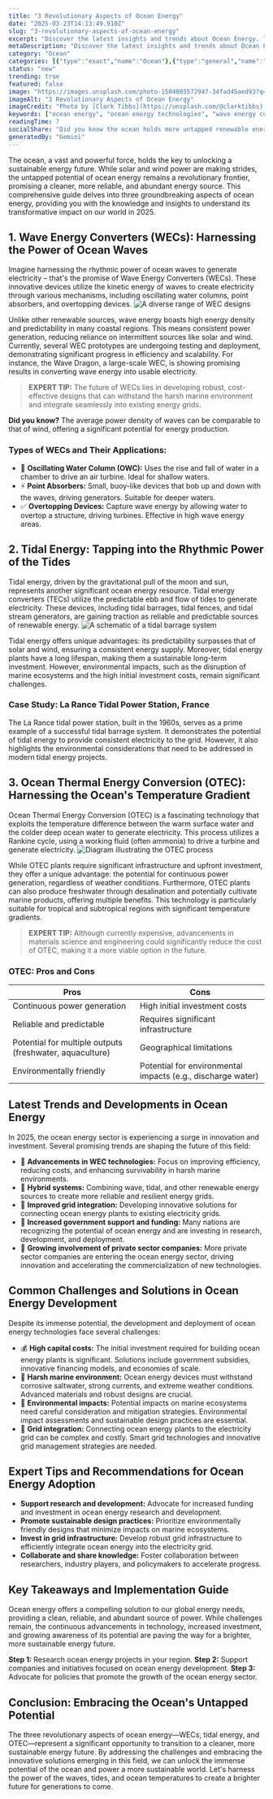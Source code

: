 ```yaml
---
title: "3 Revolutionary Aspects of Ocean Energy"
date: "2025-03-23T14:13:49.910Z"
slug: "3-revolutionary-aspects-of-ocean-energy"
excerpt: "Discover the latest insights and trends about Ocean Energy. This comprehensive guide covers everything you need to know about Ocean Energy in 2025."
metaDescription: "Discover the latest insights and trends about Ocean Energy. This comprehensive guide covers everything you need to know about Ocean Energy in 2025."
category: "Ocean"
categories: [{"type":"exact","name":"Ocean"},{"type":"general","name":"Engineering"},{"type":"medium","name":"Renewable Energy"},{"type":"specific","name":"Wave Energy Converters"},{"type":"niche","name":"Oscillating Water Column"}]
status: "new"
trending: true
featured: false
image: "https://images.unsplash.com/photo-1504805572947-34fad45aed93?q=85&w=1200&fit=max&fm=webp&auto=compress"
imageAlt: "3 Revolutionary Aspects of Ocean Energy"
imageCredit: "Photo by [Clark Tibbs](https://unsplash.com/@clarktibbs) on Unsplash"
keywords: ["ocean energy", "ocean energy technologies", "wave energy converters", "tidal energy", "ocean thermal energy conversion", "marine energy resources", "renewable ocean energy", "ocean energy companies", "cost of ocean energy", "best ocean energy projects"]
readingTime: 7
socialShare: "Did you know the ocean holds more untapped renewable energy than all other sources combined?  Let's dive into the revolutionary world of ocean energy and unlock its transformative power!"
generatedBy: "Gemini"
---
```




The ocean, a vast and powerful force, holds the key to unlocking a sustainable energy future.  While solar and wind power are making strides, the untapped potential of ocean energy remains a revolutionary frontier, promising a cleaner, more reliable, and abundant energy source.  This comprehensive guide delves into three groundbreaking aspects of ocean energy, providing you with the knowledge and insights to understand its transformative impact on our world in 2025.

## 1. Wave Energy Converters (WECs): Harnessing the Power of Ocean Waves

Imagine harnessing the rhythmic power of ocean waves to generate electricity – that's the promise of Wave Energy Converters (WECs).  These innovative devices utilize the kinetic energy of waves to create electricity through various mechanisms, including oscillating water columns, point absorbers, and overtopping devices.  ![A diverse range of WEC designs](https://images.unsplash.com/photo-1451187580459-43490279c0fa?q=85&w=1200&fit=max&fm=webp&auto=compress)

Unlike other renewable sources, wave energy boasts high energy density and predictability in many coastal regions.  This means consistent power generation, reducing reliance on intermittent sources like solar and wind.  Currently, several WEC prototypes are undergoing testing and deployment, demonstrating significant progress in efficiency and scalability.  For instance, the Wave Dragon, a large-scale WEC, is showing promising results in converting wave energy into usable electricity.

> **EXPERT TIP:**  The future of WECs lies in developing robust, cost-effective designs that can withstand the harsh marine environment and integrate seamlessly into existing energy grids.

**Did you know?** The average power density of waves can be comparable to that of wind, offering a significant potential for energy production.

### Types of WECs and Their Applications:

* 🔑 **Oscillating Water Column (OWC):** Uses the rise and fall of water in a chamber to drive an air turbine.  Ideal for shallow waters.
* ⚡ **Point Absorbers:** Small, buoy-like devices that bob up and down with the waves, driving generators. Suitable for deeper waters.
* ✅ **Overtopping Devices:**  Capture wave energy by allowing water to overtop a structure, driving turbines.  Effective in high wave energy areas.

## 2. Tidal Energy: Tapping into the Rhythmic Power of the Tides

Tidal energy, driven by the gravitational pull of the moon and sun, represents another significant ocean energy resource.  Tidal energy converters (TECs) utilize the predictable ebb and flow of tides to generate electricity.  These devices, including tidal barrages, tidal fences, and tidal stream generators, are gaining traction as reliable and predictable sources of renewable energy. ![A schematic of a tidal barrage system](https://images.unsplash.com/photo-1484417894907-623942c8ee29?q=85&w=1200&fit=max&fm=webp&auto=compress)

Tidal energy offers unique advantages: its predictability surpasses that of solar and wind, ensuring a consistent energy supply.  Moreover, tidal energy plants have a long lifespan, making them a sustainable long-term investment.  However, environmental impacts, such as the disruption of marine ecosystems and the high initial investment costs, remain significant challenges.

### Case Study: La Rance Tidal Power Station, France

The La Rance tidal power station, built in the 1960s, serves as a prime example of a successful tidal barrage system.  It demonstrates the potential of tidal energy to provide consistent electricity to the grid.  However, it also highlights the environmental considerations that need to be addressed in modern tidal energy projects.

## 3. Ocean Thermal Energy Conversion (OTEC): Harnessing the Ocean's Temperature Gradient

Ocean Thermal Energy Conversion (OTEC) is a fascinating technology that exploits the temperature difference between the warm surface water and the colder deep ocean water to generate electricity.  This process utilizes a Rankine cycle, using a working fluid (often ammonia) to drive a turbine and generate electricity.  ![Diagram illustrating the OTEC process](https://images.unsplash.com/photo-1517976487492-5750f3195933?q=85&w=1200&fit=max&fm=webp&auto=compress)

While OTEC plants require significant infrastructure and upfront investment, they offer a unique advantage: the potential for continuous power generation, regardless of weather conditions.  Furthermore, OTEC plants can also produce freshwater through desalination and potentially cultivate marine products, offering multiple benefits.  This technology is particularly suitable for tropical and subtropical regions with significant temperature gradients.

> **EXPERT TIP:** Although currently expensive, advancements in materials science and engineering could significantly reduce the cost of OTEC, making it a more viable option in the future.

### OTEC: Pros and Cons

| Pros                                     | Cons                                      |
|------------------------------------------|-------------------------------------------|
| Continuous power generation              | High initial investment costs             |
| Reliable and predictable                 | Requires significant infrastructure        |
| Potential for multiple outputs (freshwater, aquaculture) | Geographical limitations                   |
| Environmentally friendly                 | Potential for environmental impacts (e.g., discharge water) |

## Latest Trends and Developments in Ocean Energy

In 2025, the ocean energy sector is experiencing a surge in innovation and investment.  Several promising trends are shaping the future of this field:

* 🌊 **Advancements in WEC technologies:**  Focus on improving efficiency, reducing costs, and enhancing survivability in harsh marine environments.
* 🌊 **Hybrid systems:** Combining wave, tidal, and other renewable energy sources to create more reliable and resilient energy grids.
* 🌊 **Improved grid integration:**  Developing innovative solutions for connecting ocean energy plants to existing electricity grids.
* 🌊 **Increased government support and funding:**  Many nations are recognizing the potential of ocean energy and are investing in research, development, and deployment.
* 🌊 **Growing involvement of private sector companies:**  More private sector companies are entering the ocean energy sector, driving innovation and accelerating the commercialization of new technologies. 

## Common Challenges and Solutions in Ocean Energy Development

Despite its immense potential, the development and deployment of ocean energy technologies face several challenges:

* 💰 **High capital costs:**  The initial investment required for building ocean energy plants is significant.  Solutions include government subsidies, innovative financing models, and economies of scale.
* 🌊 **Harsh marine environment:**  Ocean energy devices must withstand corrosive saltwater, strong currents, and extreme weather conditions.  Advanced materials and robust designs are crucial.
* 🌊 **Environmental impacts:**  Potential impacts on marine ecosystems need careful consideration and mitigation strategies.  Environmental impact assessments and sustainable design practices are essential.
* 🌊 **Grid integration:**  Connecting ocean energy plants to the electricity grid can be complex and costly.  Smart grid technologies and innovative grid management strategies are needed.

## Expert Tips and Recommendations for Ocean Energy Adoption

* **Support research and development:**  Advocate for increased funding and investment in ocean energy research and development.
* **Promote sustainable design practices:**  Prioritize environmentally friendly designs that minimize impacts on marine ecosystems.
* **Invest in grid infrastructure:**  Develop robust grid infrastructure to efficiently integrate ocean energy into the electricity grid.
* **Collaborate and share knowledge:**  Foster collaboration between researchers, industry players, and policymakers to accelerate progress.

## Key Takeaways and Implementation Guide

Ocean energy offers a compelling solution to our global energy needs, providing a clean, reliable, and abundant source of power.  While challenges remain, the continuous advancements in technology, increased investment, and growing awareness of its potential are paving the way for a brighter, more sustainable energy future.

**Step 1:**  Research ocean energy projects in your region.
**Step 2:**  Support companies and initiatives focused on ocean energy development.
**Step 3:**  Advocate for policies that promote the growth of the ocean energy sector.

## Conclusion: Embracing the Ocean's Untapped Potential

The three revolutionary aspects of ocean energy—WECs, tidal energy, and OTEC—represent a significant opportunity to transition to a cleaner, more sustainable energy future.  By addressing the challenges and embracing the innovative solutions emerging in this field, we can unlock the immense potential of the ocean and power a more sustainable world.  Let's harness the power of the waves, tides, and ocean temperatures to create a brighter future for generations to come.

